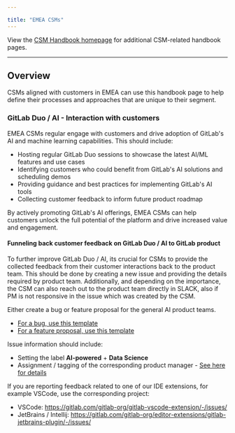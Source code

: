 ```yaml
---

title: "EMEA CSMs"
---
```







View the [CSM Handbook homepage](/handbook/customer-success/csm/) for additional CSM-related handbook pages.

---

## Overview

CSMs aligned with customers in EMEA can use this handbook page to help define their processes and approaches that are unique to their segment. 

### GitLab Duo / AI - Interaction with customers

EMEA CSMs regular engage with customers and drive adoption of GitLab's AI and machine learning capabilities. This should include:

- Hosting regular GitLab Duo sessions to showcase the latest AI/ML features and use cases
- Identifying customers who could benefit from GitLab's AI solutions and scheduling demos
- Providing guidance and best practices for implementing GitLab's AI tools
- Collecting customer feedback to inform future product roadmap

By actively promoting GitLab's AI offerings, EMEA CSMs can help customers unlock the full potential of the platform and drive increased value and engagement.

#### Funneling back customer feedback on GitLab Duo / AI to GitLab product

To further improve GitLab Duo / AI, its crucial for CSMs to provide the collected feedback from their customer interactions back to the product team. This should be done by creating a new issue and providing the details required by product team. Additionally, and depending on the importance, the CSM can also reach out to the product team directly in SLACK, also if PM is not responsive in the issue which was created by the CSM. 

Either create a bug or feature proposal for the general AI product teams.

- [For a bug, use this template](https://gitlab.com/gitlab-org/gitlab/-/issues/new?issuable_template=Bug)
- [For a feature proposal, use this template](https://gitlab.com/gitlab-org/gitlab/-/issues/new?issuable_template=Feature%20Proposal%20-%20lean)

Issue information should include:

- Setting the label **AI-powered** + **Data Science** 
- Assignment / tagging of the corresponding product manager - [See here for details](/handbook/product/categories/features/#ai-powered)

If you are reporting feedback related to one of our IDE extensions, for example VSCode, use the corresponding project:

- VSCode: https://gitlab.com/gitlab-org/gitlab-vscode-extension/-/issues/
- JetBrains / Intellij: https://gitlab.com/gitlab-org/editor-extensions/gitlab-jetbrains-plugin/-/issues/
